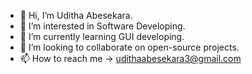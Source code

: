 - 👋 Hi, I’m Uditha Abesekara.
- 👀 I’m interested in Software Developing.
- 🌱 I’m currently learning GUI developing.
- 💞️ I’m looking to collaborate on open-source projects.
- 📫 How to reach me -> udithaabesekara3@gmail.com

<!---
UDITHA1988/UDITHA1988 is a ✨ special ✨ repository because its `README.md` (this file) appears on your GitHub profile.
You can click the Preview link to take a look at your changes.
--->
